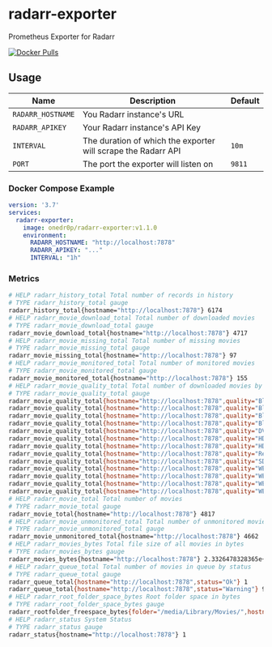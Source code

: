 # radarr-exporter

Prometheus Exporter for Radarr

[![Docker Pulls](https://img.shields.io/docker/pulls/onedr0p/radarr-exporter)](https://hub.docker.com/r/onedr0p/radarr-exporter)

## Usage

|Name             |Description                                                  |Default|
|-----------------|-------------------------------------------------------------|-------|
|`RADARR_HOSTNAME`|You Radarr instance's URL                                    |       |
|`RADARR_APIKEY`  |Your Radarr instance's API Key                               |       |
|`INTERVAL`       |The duration of which the exporter will scrape the Radarr API|`10m`   
|`PORT`           |The port the exporter will listen on                         |`9811` |

### Docker Compose Example

```yaml
version: '3.7'
services:
  radarr-exporter:
    image: onedr0p/radarr-exporter:v1.1.0
    environment:
      RADARR_HOSTNAME: "http://localhost:7878"
      RADARR_APIKEY: "..."
      INTERVAL: "1h"
```

### Metrics

```bash
# HELP radarr_history_total Total number of records in history
# TYPE radarr_history_total gauge
radarr_history_total{hostname="http://localhost:7878"} 6174
# HELP radarr_movie_download_total Total number of downloaded movies
# TYPE radarr_movie_download_total gauge
radarr_movie_download_total{hostname="http://localhost:7878"} 4717
# HELP radarr_movie_missing_total Total number of missing movies
# TYPE radarr_movie_missing_total gauge
radarr_movie_missing_total{hostname="http://localhost:7878"} 97
# HELP radarr_movie_monitored_total Total number of monitored movies
# TYPE radarr_movie_monitored_total gauge
radarr_movie_monitored_total{hostname="http://localhost:7878"} 155
# HELP radarr_movie_quality_total Total number of downloaded movies by quality
# TYPE radarr_movie_quality_total gauge
radarr_movie_quality_total{hostname="http://localhost:7878",quality="Bluray-1080p"} 1222
radarr_movie_quality_total{hostname="http://localhost:7878",quality="Bluray-480p"} 99
radarr_movie_quality_total{hostname="http://localhost:7878",quality="Bluray-576p"} 267
radarr_movie_quality_total{hostname="http://localhost:7878",quality="Bluray-720p"} 1004
radarr_movie_quality_total{hostname="http://localhost:7878",quality="DVD"} 1347
radarr_movie_quality_total{hostname="http://localhost:7878",quality="HDTV-1080p"} 43
radarr_movie_quality_total{hostname="http://localhost:7878",quality="HDTV-720p"} 46
radarr_movie_quality_total{hostname="http://localhost:7878",quality="Remux-1080p"} 48
radarr_movie_quality_total{hostname="http://localhost:7878",quality="SDTV"} 25
radarr_movie_quality_total{hostname="http://localhost:7878",quality="WEBDL-1080p"} 465
radarr_movie_quality_total{hostname="http://localhost:7878",quality="WEBDL-480p"} 53
radarr_movie_quality_total{hostname="http://localhost:7878",quality="WEBDL-720p"} 94
radarr_movie_quality_total{hostname="http://localhost:7878",quality="WEBRip-1080p"} 2
# HELP radarr_movie_total Total number of movies
# TYPE radarr_movie_total gauge
radarr_movie_total{hostname="http://localhost:7878"} 4817
# HELP radarr_movie_unmonitored_total Total number of unmonitored movies
# TYPE radarr_movie_unmonitored_total gauge
radarr_movie_unmonitored_total{hostname="http://localhost:7878"} 4662
# HELP radarr_movies_bytes Total file size of all movies in bytes
# TYPE radarr_movies_bytes gauge
radarr_movies_bytes{hostname="http://localhost:7878"} 2.3326478328365e+13
# HELP radarr_queue_total Total number of movies in queue by status
# TYPE radarr_queue_total gauge
radarr_queue_total{hostname="http://localhost:7878",status="Ok"} 1
radarr_queue_total{hostname="http://localhost:7878",status="Warning"} 9
# HELP radarr_root_folder_space_bytes Root folder space in bytes
# TYPE radarr_root_folder_space_bytes gauge
radarr_rootfolder_freespace_bytes{folder="/media/Library/Movies/",hostname="http://localhost:7878"} 2.5011930497024e+13
# HELP radarr_status System Status
# TYPE radarr_status gauge
radarr_status{hostname="http://localhost:7878"} 1
```
